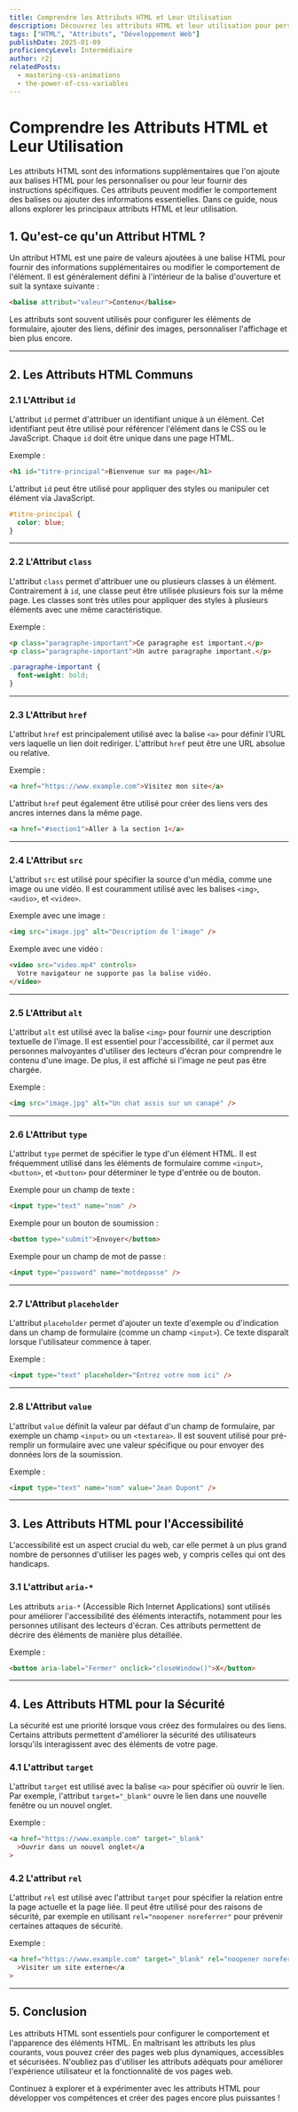 ```yaml
---
title: Comprendre les Attributs HTML et Leur Utilisation
description: Découvrez les attributs HTML et leur utilisation pour personnaliser les balises HTML et améliorer l'accessibilité et la sécurité des pages web. Apprenez à utiliser les attributs communs et les bonnes pratiques.
tags: ["HTML", "Attributs", "Développement Web"]
publishDate: 2025-01-09
proficiencyLevel: Intermédiaire
author: r2j
relatedPosts:
  - mastering-css-animations
  - the-power-of-css-variables
---
```


# Comprendre les Attributs HTML et Leur Utilisation

Les attributs HTML sont des informations supplémentaires que l'on ajoute aux balises HTML pour les personnaliser ou pour leur fournir des instructions spécifiques. Ces attributs peuvent modifier le comportement des balises ou ajouter des informations essentielles. Dans ce guide, nous allons explorer les principaux attributs HTML et leur utilisation.

## 1. Qu'est-ce qu'un Attribut HTML ?

Un attribut HTML est une paire de valeurs ajoutées à une balise HTML pour fournir des informations supplémentaires ou modifier le comportement de l'élément. Il est généralement défini à l'intérieur de la balise d'ouverture et suit la syntaxe suivante :

```html
<balise attribut="valeur">Contenu</balise>
```

Les attributs sont souvent utilisés pour configurer les éléments de formulaire, ajouter des liens, définir des images, personnaliser l'affichage et bien plus encore.

---

## 2. Les Attributs HTML Communs

### 2.1 L'Attribut `id`

L'attribut `id` permet d'attribuer un identifiant unique à un élément. Cet identifiant peut être utilisé pour référencer l'élément dans le CSS ou le JavaScript. Chaque `id` doit être unique dans une page HTML.

Exemple :

```html
<h1 id="titre-principal">Bienvenue sur ma page</h1>
```

L'attribut `id` peut être utilisé pour appliquer des styles ou manipuler cet élément via JavaScript.

```css
#titre-principal {
  color: blue;
}
```

---

### 2.2 L'Attribut `class`

L'attribut `class` permet d'attribuer une ou plusieurs classes à un élément. Contrairement à `id`, une classe peut être utilisée plusieurs fois sur la même page. Les classes sont très utiles pour appliquer des styles à plusieurs éléments avec une même caractéristique.

Exemple :

```html
<p class="paragraphe-important">Ce paragraphe est important.</p>
<p class="paragraphe-important">Un autre paragraphe important.</p>
```

```css
.paragraphe-important {
  font-weight: bold;
}
```

---

### 2.3 L'Attribut `href`

L'attribut `href` est principalement utilisé avec la balise `<a>` pour définir l'URL vers laquelle un lien doit rediriger. L'attribut `href` peut être une URL absolue ou relative.

Exemple :

```html
<a href="https://www.example.com">Visitez mon site</a>
```

L'attribut `href` peut également être utilisé pour créer des liens vers des ancres internes dans la même page.

```html
<a href="#section1">Aller à la section 1</a>
```

---

### 2.4 L'Attribut `src`

L'attribut `src` est utilisé pour spécifier la source d'un média, comme une image ou une vidéo. Il est couramment utilisé avec les balises `<img>`, `<audio>`, et `<video>`.

Exemple avec une image :

```html
<img src="image.jpg" alt="Description de l'image" />
```

Exemple avec une vidéo :

```html
<video src="video.mp4" controls>
  Votre navigateur ne supporte pas la balise vidéo.
</video>
```

---

### 2.5 L'Attribut `alt`

L'attribut `alt` est utilisé avec la balise `<img>` pour fournir une description textuelle de l'image. Il est essentiel pour l'accessibilité, car il permet aux personnes malvoyantes d'utiliser des lecteurs d'écran pour comprendre le contenu d'une image. De plus, il est affiché si l'image ne peut pas être chargée.

Exemple :

```html
<img src="image.jpg" alt="Un chat assis sur un canapé" />
```

---

### 2.6 L'Attribut `type`

L'attribut `type` permet de spécifier le type d'un élément HTML. Il est fréquemment utilisé dans les éléments de formulaire comme `<input>`, `<button>`, et `<button>` pour déterminer le type d'entrée ou de bouton.

Exemple pour un champ de texte :

```html
<input type="text" name="nom" />
```

Exemple pour un bouton de soumission :

```html
<button type="submit">Envoyer</button>
```

Exemple pour un champ de mot de passe :

```html
<input type="password" name="motdepasse" />
```

---

### 2.7 L'Attribut `placeholder`

L'attribut `placeholder` permet d'ajouter un texte d'exemple ou d'indication dans un champ de formulaire (comme un champ `<input>`). Ce texte disparaît lorsque l'utilisateur commence à taper.

Exemple :

```html
<input type="text" placeholder="Entrez votre nom ici" />
```

---

### 2.8 L'Attribut `value`

L'attribut `value` définit la valeur par défaut d'un champ de formulaire, par exemple un champ `<input>` ou un `<textarea>`. Il est souvent utilisé pour pré-remplir un formulaire avec une valeur spécifique ou pour envoyer des données lors de la soumission.

Exemple :

```html
<input type="text" name="nom" value="Jean Dupont" />
```

---

## 3. Les Attributs HTML pour l'Accessibilité

L'accessibilité est un aspect crucial du web, car elle permet à un plus grand nombre de personnes d'utiliser les pages web, y compris celles qui ont des handicaps.

### 3.1 L'attribut `aria-*`

Les attributs `aria-*` (Accessible Rich Internet Applications) sont utilisés pour améliorer l'accessibilité des éléments interactifs, notamment pour les personnes utilisant des lecteurs d'écran. Ces attributs permettent de décrire des éléments de manière plus détaillée.

Exemple :

```html
<button aria-label="Fermer" onclick="closeWindow()">X</button>
```

---

## 4. Les Attributs HTML pour la Sécurité

La sécurité est une priorité lorsque vous créez des formulaires ou des liens. Certains attributs permettent d'améliorer la sécurité des utilisateurs lorsqu'ils interagissent avec des éléments de votre page.

### 4.1 L'attribut `target`

L'attribut `target` est utilisé avec la balise `<a>` pour spécifier où ouvrir le lien. Par exemple, l'attribut `target="_blank"` ouvre le lien dans une nouvelle fenêtre ou un nouvel onglet.

Exemple :

```html
<a href="https://www.example.com" target="_blank"
  >Ouvrir dans un nouvel onglet</a
>
```

### 4.2 L'attribut `rel`

L'attribut `rel` est utilisé avec l'attribut `target` pour spécifier la relation entre la page actuelle et la page liée. Il peut être utilisé pour des raisons de sécurité, par exemple en utilisant `rel="noopener noreferrer"` pour prévenir certaines attaques de sécurité.

Exemple :

```html
<a href="https://www.example.com" target="_blank" rel="noopener noreferrer"
  >Visiter un site externe</a
>
```

---

## 5. Conclusion

Les attributs HTML sont essentiels pour configurer le comportement et l'apparence des éléments HTML. En maîtrisant les attributs les plus courants, vous pouvez créer des pages web plus dynamiques, accessibles et sécurisées. N'oubliez pas d'utiliser les attributs adéquats pour améliorer l'expérience utilisateur et la fonctionnalité de vos pages web.

Continuez à explorer et à expérimenter avec les attributs HTML pour développer vos compétences et créer des pages encore plus puissantes !

